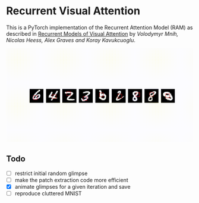 # Recurrent Visual Attention

This is a PyTorch implementation of the Recurrent Attention Model (RAM) as described in [Recurrent Models of Visual Attention](https://arxiv.org/abs/1406.6247) by *Volodymyr Mnih, Nicolas Heess, Alex Graves and Koray Kavukcuoglu*.

<p align="center">
 <img src="./plots/example.gif" alt="Drawing">
</p>

## Todo

- [ ] restrict initial random glimpse
- [ ] make the patch extraction code more efficient
- [x] animate glimpses for a given iteration and save
- [ ] reproduce cluttered MNIST
